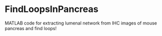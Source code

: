 # FindLoopsInPancreas
MATLAB code for extracting lumenal network from IHC images of mouse pancreas and find loops!
